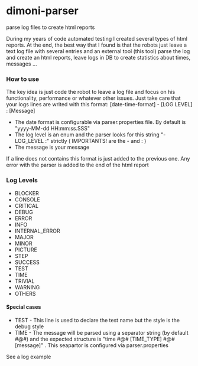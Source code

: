 # dimoni-parser
parse log files to create html reports

During my years of code automated testing I created several types of html reports. At the end, the best way that I found is that the robots just leave a text log file with several entries and an external tool (this tool) parse the log and create an html reports, leave logs in DB to create statistics about times, messages ...

### How to use
The key idea is just code the robot to leave a log file and focus on his functionality, performance or whatever other issues. Just take care that your logs lines are writed with this format: [date-time-format] - [LOG LEVEL] : [Message]

* The date format is configurable via parser.properties file. By default is "yyyy-MM-dd HH:mm:ss.SSS"
* The log level is an enum and the parser looks for this string "- LOG_LEVEL :" strictly ( IMPORTANTS! are the - and : )
* The message is your message

If a line does not contains this format is just added to the previous one.
Any error with the parser is added to the end of the html report

### Log Levels
* BLOCKER
* CONSOLE 
* CRITICAL
* DEBUG 
* ERROR 
* INFO
* INTERNAL_ERROR 
* MAJOR 
* MINOR 
* PICTURE
* STEP
* SUCCESS
* TEST
* TIME
* TRIVIAL 
* WARNING
* OTHERS 

#### Special cases
* TEST - This line is used to declare the test name but the style is the debug style
* TIME - The message will be parsed using a separator string (by default #@#) and the expected structure is "time #@# [TIME_TYPE] #@# [message]" . This seapartor is configured via parser.properties

See a log example 
